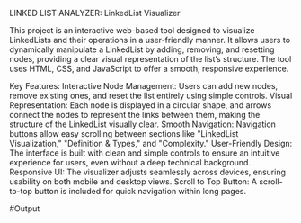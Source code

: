 LINKED LIST ANALYZER:
LinkedList Visualizer

This project is an interactive web-based tool designed to visualize LinkedLists and their operations in a user-friendly manner. It allows users to dynamically manipulate a LinkedList by adding, removing, and resetting nodes, providing a clear visual representation of the list’s structure. The tool uses HTML, CSS, and JavaScript to offer a smooth, responsive experience.

Key Features:
Interactive Node Management: Users can add new nodes, remove existing ones, and reset the list entirely using simple controls.
Visual Representation: Each node is displayed in a circular shape, and arrows connect the nodes to represent the links between them, making the structure of the LinkedList visually clear.
Smooth Navigation: Navigation buttons allow easy scrolling between sections like "LinkedList Visualization," "Definition & Types," and "Complexity."
User-Friendly Design: The interface is built with clean and simple controls to ensure an intuitive experience for users, even without a deep technical background.
Responsive UI: The visualizer adjusts seamlessly across devices, ensuring usability on both mobile and desktop views.
Scroll to Top Button: A scroll-to-top button is included for quick navigation within long pages.

#Output

